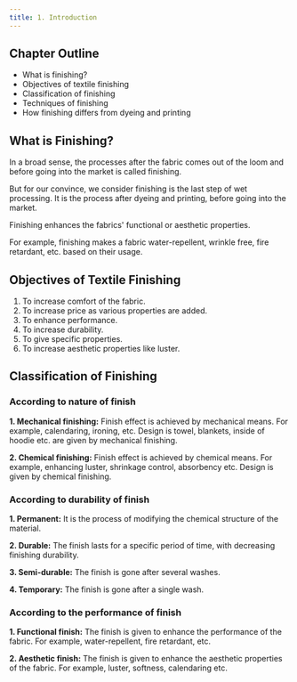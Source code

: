 ```yaml
---
title: 1. Introduction
---
```


## Chapter Outline

- What is finishing?
- Objectives of textile finishing
- Classification of finishing
- Techniques of finishing
- How finishing differs from dyeing and printing

## What is Finishing?

In a broad sense, the processes after the fabric comes out of the loom and before going into the market is called finishing.

But for our convince, we consider finishing is the last step of wet processing. It is the process after dyeing and printing, before going into the market.

Finishing enhances the fabrics' functional or aesthetic properties.

For example, finishing makes a fabric water-repellent, wrinkle free, fire retardant, etc. based on their usage.

## Objectives of Textile Finishing

1. To increase comfort of the fabric.
2. To increase price as various properties are added.
3. To enhance performance.
4. To increase durability.
5. To give specific properties.
6. To increase aesthetic properties like luster.

## Classification of Finishing

### According to nature of finish

**1. Mechanical finishing:** Finish effect is achieved by mechanical means. For example, calendaring, ironing, etc. Design is towel, blankets, inside of hoodie etc. are given by mechanical finishing.

**2. Chemical finishing:** Finish effect is achieved by chemical means. For example, enhancing luster, shrinkage control, absorbency etc. Design is given by chemical finishing.

### According to durability of finish

**1. Permanent:** It is the process of modifying the chemical structure of the material.

**2. Durable:** The finish lasts for a specific period of time, with decreasing finishing durability.

**3. Semi-durable:** The finish is gone after several washes.

**4. Temporary:** The finish is gone after a single wash.

### According to the performance of finish

**1. Functional finish:** The finish is given to enhance the performance of the fabric. For example, water-repellent, fire retardant, etc.

**2. Aesthetic finish:** The finish is given to enhance the aesthetic properties of the fabric. For example, luster, softness, calendaring etc.
